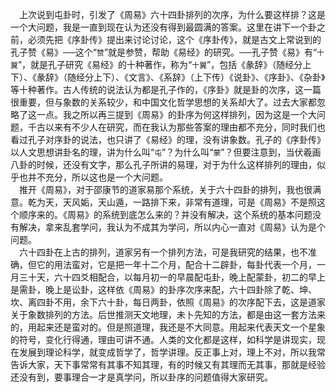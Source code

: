 &emsp;上次说到屯卦时，引发了《周易》六十四卦排列的次序，为什么要这样排？这是一个大问题，我是一直到现在认为还没有得到最圆满的答案。这里在讲下一个卦之前，必须先把《序卦传》提出来讨论讨论，这个《序卦传》，就是古文上常说到的孔子赞《易》──这个“``赞``”就是参赞，帮助《易经》的研究。──孔子赞《易》有“``十翼``”，就是孔子研究《易经》的十种著作，称为“``十翼``”，包括《彖辞》（随经分上下）、《彖辞》（随经分上下）、《文言》、《系辞》（上下传）《说卦》、《序卦》、《杂卦》等十种著作。古人传统的说法认为都是孔子作的，《序卦》就是卦的次序，这一篇很重要，但与象数的关系较少，和中国文化哲学思想的关系却大了。过去大家都忽略了这一点。我之所以再三提到《周易》的卦序为何这样排列，因为这是一个大问题，千古以来有不少人在研究，而在我认为那些答案的理由都不充分，同时我们也看过孔子对序卦的说法，也只讲了《易经》的理，没有讲象数。孔子的《序卦传》以人文思想讲卦名的理，讲为什么叫“``屯``”？为什么叫“``蒙``”？但要注意到，当伏羲画八卦的时候，还没有文字，那么孔子所讲的易理，对于为什么这样排列的理由，似乎也并不充分，所以这也是一个大问题。<br>&emsp;推开《周易》，对于邵康节的道家易那个系统，关于六十四卦的排列，我也很满意。乾为天，天风姤，天山遁，一路排下来，非常有道理，可是《周易》不是照这个顺序来的。《周易》的系统到底怎么来的？并没有解决，这个系统的基本问题没有解决，拿来乱套学问，我认为不成其为学问，所以内心一直对《周易》认为是个问题。<br>&emsp;六十四卦在上古的排列，道家另有一个排列方法，可是我研究的结果，也不准确，但它的用法蛮对，它是把一年十二个月，配合十二辟卦，每卦代表一个月，一月三十天，六十四爻相配合，以每月初一的早晨配屯卦，晚上配蒙卦，初二的早上是需卦，晚上是讼卦，这样依《周易》的卦序次序来配，六十四卦除了乾、坤、坎、离四卦不用，余下六十卦，每日两卦，依照《周易》的次序配下去，这是道家关于象数排列的方法。后世推测天文地理，未卜先知的方法，都是由这一套方法来的，用起来还是蛮对的。但是照道理，我还是不大同意。用起来代表天文一个星象的符号，变化行得通，理由可讲不通。人类的文化都是这样，如科学是讲现实，现在发展到理论科学，就变成哲学了，哲学讲理。反正事上对，理上不对，所以我常告诉大家，天下事常常有其事不知其理，有的时候又有其理而无其事，那就是经验还没有到，要事理合一才是真学问，所以卦序的问题值得大家研究。<br>